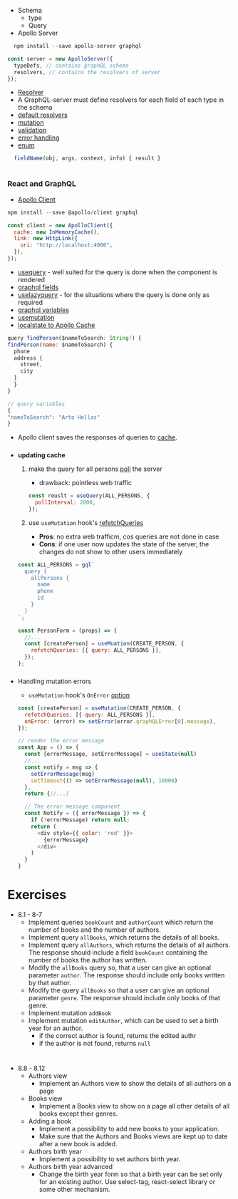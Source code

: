 - Schema
  - type
  - Query
- Apollo Server

```js
  npm install --save apollo-server graphql
```

```js
const server = new ApolloServer({
  typeDefs, // contains graphQL schema
  resolvers, // contains the resolvers of server
});
```

- [Resolver](https://www.apollographql.com/docs/graphql-tools/resolvers/#Resolver-function-signature)
- A GraphQL-server must define resolvers for each field of each type in the schema
- [default resolvers](https://www.apollographql.com/docs/graphql-tools/resolvers/#default-resolver)
- [mutation](https://graphql.org/learn/queries/#mutations)
- [validation](https://graphql.org/learn/validation/)
- [error handling](https://www.apollographql.com/docs/apollo-server/data/errors/#gatsby-focus-wrapper)
- [enum](https://graphql.org/learn/schema/#enumeration-types)

```js
  fieldName(obj, args, context, info) { result }
```

#

### React and GraphQL

- [Apollo Client](https://www.apollographql.com/docs/react/)

```js
npm install --save @apollo/client graphql
```

```js
const client = new ApolloClient({
  cache: new InMemoryCache(),
  link: new HttpLink({
    uri: "http://localhost:4000",
  }),
});
```

- [usequery](https://www.apollographql.com/docs/react/v3.0-beta/api/react/hooks/#usequery) - well suited for the query is done when the component is rendered
- [graphql fields](https://www.apollographql.com/docs/react/v3.0-beta/api/react/hooks/#result)
- [uselazyquery](https://www.apollographql.com/docs/react/v3.0-beta/api/react/hooks/#uselazyquery) - for the situations where the query is done only as required
- [graphql variables](https://graphql.org/learn/queries/#variables)
- [usemutation](https://www.apollographql.com/docs/react/v3.0-beta/api/react/hooks/#usemutation)
- [localstate to Apollo Cache](https://www.apollographql.com/docs/react/v3.0-beta/data/local-state/)

```js
query findPerson($nameToSearch: String!) {
findPerson(name: $nameToSearch) {
  phone
  address {
    street,
    city
  }
  }
}

// query variables
{
"nameToSearch": "Arto Hellas"
}
```

- Apollo client saves the responses of queries to [cache](https://www.apollographql.com/docs/react/v3.0-beta/caching/cache-configuration/).

###

- **updating cache**

  1. make the query for all persons [poll](https://www.apollographql.com/docs/react/v3.0-beta/data/queries/#polling) the server

     - drawback: pointless web traffic

     ```js
     const reuslt = useQuery(ALL_PERSONS, {
       pollInterval: 2000,
     });
     ```

  2. use `useMutation` hook's [refetchQueries](https://www.apollographql.com/docs/react/v3.0-beta/api/react/hooks/#params-2)

     - **Pros**: no extra web trafficm, cos queries are not done in case
     - **Cons**: if one user now updates the state of the server, the changes do not show to other users immediately

  ```js
  const ALL_PERSONS = gql`
    query {
      allPersons {
        name
        phone
        id
      }
    }
  `;

  const PersonForm = (props) => {
    //...
    const [createPerson] = useMuation(CREATE_PERSON, {
      refetchQueries: [{ query: ALL_PERSONS }],
    });
  };
  ```

###

- Handling mutation errors

  - `useMutation` hook's `OnError` [option](https://www.apollographql.com/docs/react/v3.0-beta/api/react/hooks/#params-2)

  ```js
  const [createPerson] = useMutation(CREATE_PERSON, {
    refetchQueries: [{ query: ALL_PERSONS }],
    onError: (error) => setError(error.graphQLError[0].message),
  });

  // render the error message
  const App = () => {
    const [errorMessage, setErrorMessage] = useState(null)
    //...
    const notify = msg => {
      setErrorMessage(msg)
      setTimeout(() => setErrorMessage(null), 10000)
    },
    return {//...}

    // The error message component
    const Notify = ({ errorMessage }) => {
      if (!errorMessage) return null;
      return (
        <div style={{ color: 'red' }}>
          {errorMessage}
        </div>
      )
    }
  }
  ```

# Exercises

- 8.1 - 8-7
  - Implement queries `bookCount` and `authorCount` which return the number of books and the number of authors.
  - Implement query `allBooks`, which returns the details of all books.
  - Implement query `allAuthors`, which returns the details of all authors. The response should include a field `bookCount` containing the number of books the author has written.
  - Modify the `allBooks` query so, that a user can give an optional parameter `author`. The response should include only books written by that author.
  - Modify the query `allBooks` so that a user can give an optional parameter `genre`. The response should include only books of that genre.
  - Implement mutation `addBook`
  - Implement mutation `editAuthor`, which can be used to set a birth year for an author.
    - if the correct author is found, returns the edited authr
    - if the author is not found, returns `null`

#

- 8.8 - 8.12
  - Authors view
    - Implement an Authors view to show the details of all authors on a page
  - Books view
    - Implement a Books view to show on a page all other details of all books except their genres.
  - Adding a book
    - Implement a possibility to add new books to your application.
    - Make sure that the Authors and Books views are kept up to date after a new book is added.
  - Authors birth year
    - Implement a possibility to set authors birth year.
  - Authors birth year advanced
    - Change the birth year form so that a birth year can be set only for an existing author. Use select-tag, react-select library or some other mechanism.

